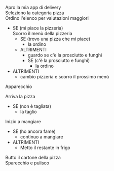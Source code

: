 <!-- Ordinare una pizza
Tu non hai fame?!
Dopo una lunga giornata passata al pc, ho proprio voglia di concedermi una bella pizza succulenta! Sì, ma quale? Fammi dare un occhio al listino… Va beh, è inutile, tanto alla fine ordino sempre la stessa: una classica prosciutto e funghi. La pizza arriva ancora fumante, chissà se riuscirò a mangiarla tutta!
Di sicuro se ne avanzo una fetta devo ricordarmi di metterla in frigo, non come l’ultima volta!  -->




Apro la mia app di delivery<br>
Seleziono la categoria pizza<br>
Ordino l'elenco per valutazioni maggiori<br>

- SE (mi piace la pizzeria)<br>
    Scorro il menù della pizzeria
    - SE (trovo una pizza che mi piace)
       -  la ordino
    - ALTRIMENTI 
        - guardo se c'è la prosciutto e funghi
        - SE (c'è la prosciutto e funghi)
            - la ordino
- ALTRIMENTI 
    - cambio pizzeria e scorro il prossimo menù

Apparecchio

Arriva la pizza
- SE (non è tagliata)
    - la taglio

Inizio a mangiare
- SE (ho ancora fame)
     - continuo a mangiare
 - ALTRIMENTI
     - Metto il restante in frigo

Butto il cartone della pizza<br>
Sparecchio e pulisco